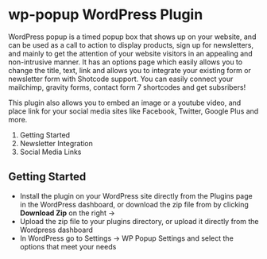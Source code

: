 wp-popup WordPress Plugin
========

WordPress popup is a timed popup box that shows up on your website, and can be used as a call to action to display products, sign up for newsletters, and mainly to get the attention of your website visitors in an appealing and non-intrusive manner. It has an options page which easily allows you to change the title, text, link and allows you to integrate your existing form or newsletter form with Shotcode support. You can easily connect your mailchimp, gravity forms, contact form 7 shortcodes and get subsribers!

This plugin also allows you to embed an image or a youtube video, and place link for your social media sites like Facebook, Twitter, Google Plus and more.

1. Getting Started
2. Newsletter Integration
3. Social Media Links


## Getting Started
* Install the plugin on your WordPress site directly from the Plugins page in the WordPress dashboard, or download the zip file from by clicking **Download Zip** on the right ->
* Upload the zip file to your plugins directory, or upload it directly from the Wordpress dashboard
* In WordPress go to Settings -> WP Popup Settings and select the options that meet your needs
